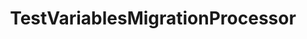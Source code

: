 ---
optionsClassName: TestVariablesMigrationProcessorOptions
optionsClassFullName: MigrationTools.Processors.TestVariablesMigrationProcessorOptions
configurationSamples:
- name: defaults
  description: 
  code: >-
    {
      "MigrationTools": {
        "ProcessorDefaults": {
          "TestVariablesMigrationProcessor": {}
        }
      }
    }
  sampleFor: MigrationTools.Processors.TestVariablesMigrationProcessorOptions
- name: Classic
  description: 
  code: >-
    {
      "$type": "TestVariablesMigrationProcessorOptions",
      "Enabled": false,
      "Enrichers": null,
      "Processor": "TestVariablesMigrationContext",
      "ProcessorEnrichers": null,
      "SourceName": null,
      "TargetName": null
    }
  sampleFor: MigrationTools.Processors.TestVariablesMigrationProcessorOptions
description: This processor can migrate test variables that are defined in the test plans / suites. This must run before `TestPlansAndSuitesMigrationConfig`.
className: TestVariablesMigrationProcessor
typeName: Processors
architecture: 
options:
- parameterName: Enabled
  type: Boolean
  description: missng XML code comments
  defaultValue: missng XML code comments
- parameterName: Enrichers
  type: List
  description: A list of enrichers that can augment the proccessing of the data
  defaultValue: missng XML code comments
- parameterName: Processor
  type: String
  description: missng XML code comments
  defaultValue: missng XML code comments
- parameterName: ProcessorEnrichers
  type: List
  description: List of Enrichers that can be used to add more features to this processor. Only works with Native Processors and not legacy Processors.
  defaultValue: missng XML code comments
- parameterName: RefName
  type: String
  description: '`Refname` will be used in the future to allow for using named Options without the need to copy all of the options.'
  defaultValue: missng XML code comments
- parameterName: SourceName
  type: String
  description: missng XML code comments
  defaultValue: missng XML code comments
- parameterName: TargetName
  type: String
  description: missng XML code comments
  defaultValue: missng XML code comments
status: Beta
processingTarget: Suites & Plans
classFile: /src/MigrationTools.Clients.AzureDevops.ObjectModel/Processors/TestVariablesMigrationProcessor.cs
optionsClassFile: /src/MigrationTools.Clients.AzureDevops.ObjectModel/Processors/TestVariablesMigrationProcessorOptions.cs

redirectFrom:
- /Reference/Processors/TestVariablesMigrationProcessorOptions/
layout: reference
toc: true
permalink: /Reference/Processors/TestVariablesMigrationProcessor/
title: TestVariablesMigrationProcessor
categories:
- Processors
- 
topics:
- topic: notes
  path: /Processors/TestVariablesMigrationProcessor-notes.md
  exists: false
  markdown: ''
- topic: introduction
  path: /Processors/TestVariablesMigrationProcessor-introduction.md
  exists: false
  markdown: ''

---